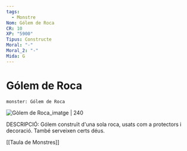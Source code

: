 ```yaml
---
tags:
  - Monstre
Nom: Gólem de Roca
CR: 10
XP: "5900"
Tipus: Constructe
Moral: "-"
Moral_2: "-"
Mida: G
---
```

# Gólem de Roca

```statblock
monster: Gólem de Roca
```

![Gòlem de Roca_imatge | 240](https://www.dndbeyond.com/avatars/thumbnails/30783/984/1000/1000/638062025138800879.png)

DESCRIPCIÓ: 
Gólem construït d'una sola roca, usats com a protectors i decoració. També serveixen certs déus.

[[Taula de Monstres]]